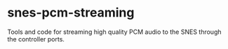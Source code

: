 # snes-pcm-streaming
Tools and code for streaming high quality PCM audio to the SNES through the controller ports.
